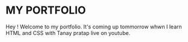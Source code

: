 # MY PORTFOLIO

Hey ! Welcome to my portfolio. It's  coming up tommorrow whwn I learn HTML and CSS with Tanay pratap live on youtube.